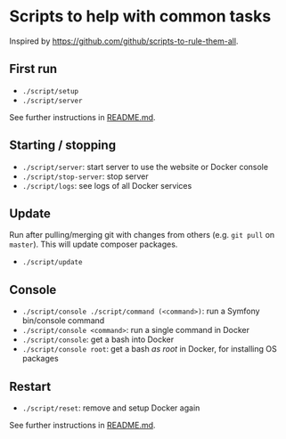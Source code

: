 # Scripts to help with common tasks

Inspired by https://github.com/github/scripts-to-rule-them-all.


## First run

- `./script/setup`
- `./script/server`

See further instructions in [README.md](/README.md).


## Starting / stopping

- `./script/server`: start server to use the website or Docker console
- `./script/stop-server`: stop server
- `./script/logs`: see logs of all Docker services


## Update

Run after pulling/merging git with changes from others (e.g. `git pull` on `master`).
This will update composer packages.

- `./script/update`


## Console

- `./script/console ./script/command (<command>)`: run a Symfony bin/console command
- `./script/console <command>`: run a single command in Docker
- `./script/console`: get a bash into Docker
- `./script/console root`: get a bash _as root_ in Docker, for installing OS packages


## Restart

- `./script/reset`: remove and setup Docker again

See further instructions in [README.md](/README.md).
